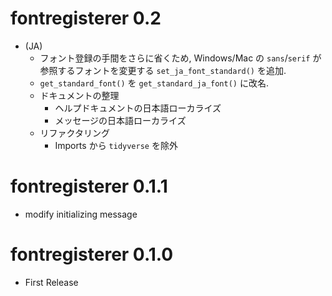 # fontregisterer 0.2

* (JA)
  + フォント登録の手間をさらに省くため, Windows/Mac の `sans`/`serif` が参照するフォントを変更する `set_ja_font_standard()` を追加.
  + `get_standard_font()` を `get_standard_ja_font()` に改名.
  + ドキュメントの整理
    - ヘルプドキュメントの日本語ローカライズ
    - メッセージの日本語ローカライズ
  + リファクタリング
    - Imports から `tidyverse` を除外

# fontregisterer 0.1.1

* modify initializing message

# fontregisterer 0.1.0

* First Release
